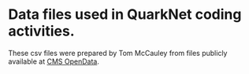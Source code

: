 # Data files used in QuarkNet coding activities.  
These csv files were prepared by Tom McCauley from files publicly available at [CMS OpenData](https://opendata.cern.ch/docs/about-cms).
